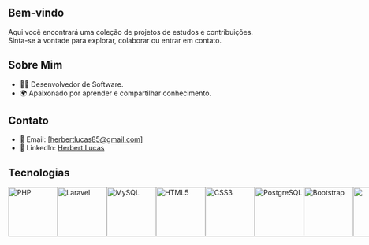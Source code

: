 ## Bem-vindo

Aqui você encontrará uma coleção de projetos de estudos e contribuições. Sinta-se à vontade para explorar, colaborar ou entrar em contato.

## Sobre Mim

- 👨‍💻 Desenvolvedor de Software.
- 🌍 Apaixonado por aprender e compartilhar conhecimento.

## Contato

- 📧 Email: [herbertlucas85@gmail.com]
- 🔗 LinkedIn: [Herbert Lucas](https://www.linkedin.com/in/herbert-lucas85)

## Tecnologias 
<div style="display: flex; flex-wrap: nowrap; justify-content: space-between;">
<img src="https://www.php.net/images/logos/php-logo.svg" alt="PHP" width="100" height="100">
<img src="https://upload.wikimedia.org/wikipedia/commons/thumb/9/9a/Laravel.svg/1200px-Laravel.svg.png" alt="Laravel" width="100" height="100">
<img src="https://www.vectorlogo.zone/logos/mysql/mysql-ar21.svg" alt="MySQL" width="100" height="100">
<img src="https://upload.wikimedia.org/wikipedia/commons/thumb/6/61/HTML5_logo_and_wordmark.svg/2560px-HTML5_logo_and_wordmark.svg.png" alt="HTML5" width="100" height="100">
<img src="https://upload.wikimedia.org/wikipedia/commons/d/d5/CSS3_logo_and_wordmark.svg" alt="CSS3" width="100" height="100">
<img src="https://upload.wikimedia.org/wikipedia/commons/thumb/2/29/Postgresql_elephant.svg/1200px-Postgresql_elephant.svg.png" alt="PostgreSQL" width="100" height="100">
<img src="https://upload.wikimedia.org/wikipedia/commons/thumb/b/b2/Bootstrap_logo.svg/2560px-Bootstrap_logo.svg.png" alt="Bootstrap" width="100" height="100">
<img src="https://upload.wikimedia.org/wikipedia/commons/b/bd/Logo_C_sharp.svg" width="100" height="100">
<img src="https://upload.wikimedia.org/wikipedia/commons/1/19/C_Logo.png" alt="C" width="100" height="100">
<img src="https://upload.wikimedia.org/wikipedia/commons/9/99/Unofficial_JavaScript_logo_2.svg" alt="JavaScript" width="100" height="100">
<img src="https://getcomposer.org/img/logo-composer-transparent5.png" alt="Composer" width="100" height="100">
</div>

